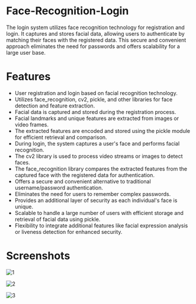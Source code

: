 # Face-Recognition-Login
The login system utilizes face recognition technology for registration and login. It captures and stores facial data, allowing users to authenticate by matching their faces with the registered data. This secure and convenient approach eliminates the need for passwords and offers scalability for a large user base.

# Features

- User registration and login based on facial recognition technology.
- Utilizes face_recognition, cv2, pickle, and other libraries for face detection and feature extraction.
- Facial data is captured and stored during the registration process.
- Facial landmarks and unique features are extracted from images or video frames.
- The extracted features are encoded and stored using the pickle module for efficient retrieval and comparison.
- During login, the system captures a user's face and performs facial recognition.
- The cv2 library is used to process video streams or images to detect faces.
- The face_recognition library compares the extracted features from the captured face with the registered data for authentication.
- Offers a secure and convenient alternative to traditional username/password authentication.
- Eliminates the need for users to remember complex passwords.
- Provides an additional layer of security as each individual's face is unique.
- Scalable to handle a large number of users with efficient storage and retrieval of facial data using pickle.
- Flexibility to integrate additional features like facial expression analysis or liveness detection for enhanced security.

# Screenshots

![1](https://github.com/Amiruzzaman-anan/Face-Recognition-Login/assets/68743925/e11d6501-f5a6-4755-abd1-15ef1c5fac2a)

![2](https://github.com/Amiruzzaman-anan/Face-Recognition-Login/assets/68743925/9e08ba57-31fe-40ba-aeee-1fd1a7f0a70a)

![3](https://github.com/Amiruzzaman-anan/Face-Recognition-Login/assets/68743925/8a6f9041-1b48-418e-9291-6ba1b35c89ba)
